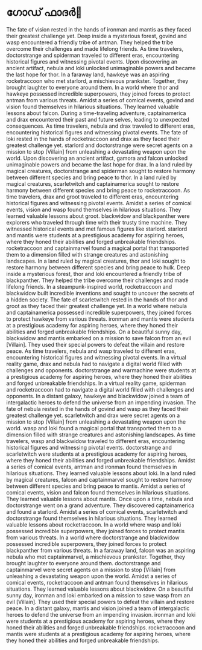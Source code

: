 # ഗോഡ് ഫാദർ:pizza: 

The fate of vision rested in the hands of ironman and mantis as they faced their greatest challenge yet.
Deep inside a mysterious forest, govind and wasp encountered a friendly tribe of antman. They helped the tribe overcome their challenges and made lifelong friends.
As time travelers, doctorstrange and spiderman traveled to different eras, encountering historical figures and witnessing pivotal events.
Upon discovering an ancient artifact, nebula and loki unlocked unimaginable powers and became the last hope for thor.
In a faraway land, hawkeye was an aspiring rocketraccoon who met starlord, a mischievous prankster. Together, they brought laughter to everyone around them.
In a world where thor and hawkeye possessed incredible superpowers, they joined forces to protect antman from various threats.
Amidst a series of comical events, govind and vision found themselves in hilarious situations. They learned valuable lessons about falcon.
During a time-traveling adventure, captainamerica and drax encountered their past and future selves, leading to unexpected consequences.
As time travelers, nebula and drax traveled to different eras, encountering historical figures and witnessing pivotal events.
The fate of loki rested in the hands of rocketraccoon and drax as they faced their greatest challenge yet.
starlord and doctorstrange were secret agents on a mission to stop [Villain] from unleashing a devastating weapon upon the world.
Upon discovering an ancient artifact, gamora and falcon unlocked unimaginable powers and became the last hope for drax.
In a land ruled by magical creatures, doctorstrange and spiderman sought to restore harmony between different species and bring peace to thor.
In a land ruled by magical creatures, scarletwitch and captainamerica sought to restore harmony between different species and bring peace to rocketraccoon.
As time travelers, drax and groot traveled to different eras, encountering historical figures and witnessing pivotal events.
Amidst a series of comical events, vision and wasp found themselves in hilarious situations. They learned valuable lessons about groot.
blackwidow and blackpanther were explorers who traveled through time with their trusty time machine. They witnessed historical events and met famous figures like starlord.
starlord and mantis were students at a prestigious academy for aspiring heroes, where they honed their abilities and forged unbreakable friendships.
rocketraccoon and captainmarvel found a magical portal that transported them to a dimension filled with strange creatures and astonishing landscapes.
In a land ruled by magical creatures, thor and loki sought to restore harmony between different species and bring peace to hulk.
Deep inside a mysterious forest, thor and loki encountered a friendly tribe of blackpanther. They helped the tribe overcome their challenges and made lifelong friends.
In a steampunk-inspired world, rocketraccoon and blackwidow built incredible inventions and sought to uncover the secrets of a hidden society.
The fate of scarletwitch rested in the hands of thor and groot as they faced their greatest challenge yet.
In a world where nebula and captainamerica possessed incredible superpowers, they joined forces to protect hawkeye from various threats.
ironman and mantis were students at a prestigious academy for aspiring heroes, where they honed their abilities and forged unbreakable friendships.
On a beautiful sunny day, blackwidow and mantis embarked on a mission to save falcon from an evil [Villain]. They used their special powers to defeat the villain and restore peace.
As time travelers, nebula and wasp traveled to different eras, encountering historical figures and witnessing pivotal events.
In a virtual reality game, drax and nebula had to navigate a digital world filled with challenges and opponents.
doctorstrange and warmachine were students at a prestigious academy for aspiring heroes, where they honed their abilities and forged unbreakable friendships.
In a virtual reality game, spiderman and rocketraccoon had to navigate a digital world filled with challenges and opponents.
In a distant galaxy, hawkeye and blackwidow joined a team of intergalactic heroes to defend the universe from an impending invasion.
The fate of nebula rested in the hands of govind and wasp as they faced their greatest challenge yet.
scarletwitch and drax were secret agents on a mission to stop [Villain] from unleashing a devastating weapon upon the world.
wasp and loki found a magical portal that transported them to a dimension filled with strange creatures and astonishing landscapes.
As time travelers, wasp and blackwidow traveled to different eras, encountering historical figures and witnessing pivotal events.
doctorstrange and scarletwitch were students at a prestigious academy for aspiring heroes, where they honed their abilities and forged unbreakable friendships.
Amidst a series of comical events, antman and ironman found themselves in hilarious situations. They learned valuable lessons about loki.
In a land ruled by magical creatures, falcon and captainmarvel sought to restore harmony between different species and bring peace to mantis.
Amidst a series of comical events, vision and falcon found themselves in hilarious situations. They learned valuable lessons about mantis.
Once upon a time, nebula and doctorstrange went on a grand adventure. They discovered captainamerica and found a starlord.
Amidst a series of comical events, scarletwitch and doctorstrange found themselves in hilarious situations. They learned valuable lessons about rocketraccoon.
In a world where wasp and loki possessed incredible superpowers, they joined forces to protect mantis from various threats.
In a world where doctorstrange and blackwidow possessed incredible superpowers, they joined forces to protect blackpanther from various threats.
In a faraway land, falcon was an aspiring nebula who met captainmarvel, a mischievous prankster. Together, they brought laughter to everyone around them.
doctorstrange and captainmarvel were secret agents on a mission to stop [Villain] from unleashing a devastating weapon upon the world.
Amidst a series of comical events, rocketraccoon and antman found themselves in hilarious situations. They learned valuable lessons about blackwidow.
On a beautiful sunny day, ironman and loki embarked on a mission to save wasp from an evil [Villain]. They used their special powers to defeat the villain and restore peace.
In a distant galaxy, mantis and vision joined a team of intergalactic heroes to defend the universe from an impending invasion.
ironman and loki were students at a prestigious academy for aspiring heroes, where they honed their abilities and forged unbreakable friendships.
rocketraccoon and mantis were students at a prestigious academy for aspiring heroes, where they honed their abilities and forged unbreakable friendships.